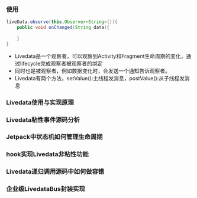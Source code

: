 ### 使用
```java
liveData.observe(this,Observer<String>()){
    public void onChanged(String data){
        
    }
}
```

- Livedata是一个观察者，可以观察到Activity和Fragment生命周期的变化，通过lifecycle完成观察者被观察者的绑定
- 同时也是被观察者，例如数据变化时，会发送一个通知告诉观察者。
- Livedata有两个方法，setValue():主线程发消息，postValue():从子线程发消息 


### Livedata使用与实现原理


### Livedata粘性事件源码分析


### Jetpack中状态机如何管理生命周期


### hook实现Livedata非粘性功能


### Livedata递归调用源码中如何做容错


### 企业级LivedataBus封装实现